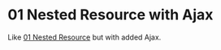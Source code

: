 # 01 Nested Resource with Ajax

Like [01 Nested Resource](https://github.com/howardjfraser/01_nested_resource) but with added Ajax.

